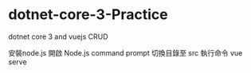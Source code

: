 # dotnet-core-3-Practice
dotnet core 3 and vuejs CRUD

安裝node.js
開啟 Node.js command prompt
切換目錄至 src
執行命令 vue serve
